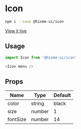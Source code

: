 # Icon

```bash
npm i --save @hixme-ui/icon
```
[View it live](https://hixme.github.io/hixme-ui/icon)

## Usage

```javascript
import Icon from '@hixme-ui/icon'

<Icon menu />
```

## Props

| Name            | Type        | Default        |
| --------------- | ----------- | -------------- |
| color           | string      | black          |
| size            | number      | 1              |
| fontSize        | number      | 14             |


